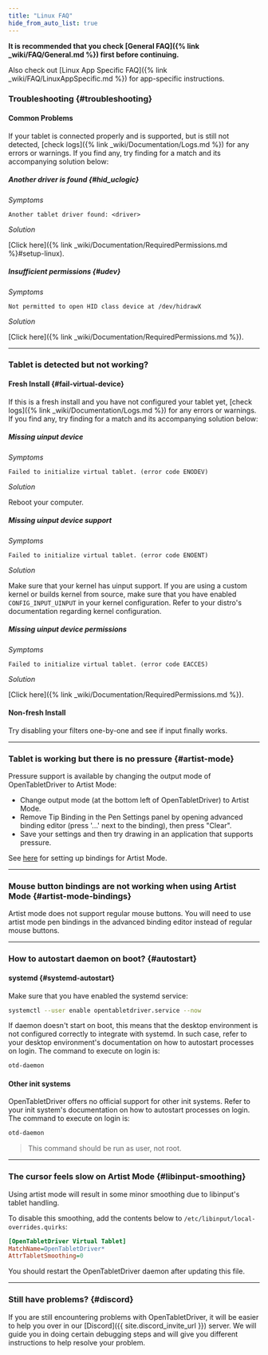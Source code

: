 ```yaml
---
title: "Linux FAQ"
hide_from_auto_list: true
---
```


**It is recommended that you check [General FAQ]({% link _wiki/FAQ/General.md %})
first before continuing.**

Also check out [Linux App Specific FAQ]({% link _wiki/FAQ/LinuxAppSpecific.md %}) for app-specific instructions.

### Troubleshooting {#troubleshooting}

#### Common Problems

If your tablet is connected properly and is supported, but is still not detected, [check logs]({% link _wiki/Documentation/Logs.md %}) for any errors or warnings. If you find any, try finding for a match and its accompanying solution below:

##### Another driver is found {#hid_uclogic}

_Symptoms_

```
Another tablet driver found: <driver>
```

_Solution_

[Click here]({% link _wiki/Documentation/RequiredPermissions.md %}#setup-linux).

##### Insufficient permissions {#udev}

_Symptoms_

```
Not permitted to open HID class device at /dev/hidrawX
```

_Solution_

[Click here]({% link _wiki/Documentation/RequiredPermissions.md %}).

---

### Tablet is detected but not working?

#### Fresh Install {#fail-virtual-device}

If this is a fresh install and you have not configured your tablet yet, [check logs]({% link _wiki/Documentation/Logs.md %}) for any errors or warnings. If you find any, try finding for a match and its accompanying solution below:

##### Missing uinput device

_Symptoms_

```
Failed to initialize virtual tablet. (error code ENODEV)
```

_Solution_

Reboot your computer.

##### Missing uinput device support

_Symptoms_

```
Failed to initialize virtual tablet. (error code ENOENT)
```

_Solution_

Make sure that your kernel has uinput support. If you are using a custom kernel or builds kernel from source, make sure that you have enabled `CONFIG_INPUT_UINPUT` in your kernel configuration. Refer to your distro's documentation regarding kernel configuration.

##### Missing uinput device permissions

_Symptoms_

```
Failed to initialize virtual tablet. (error code EACCES)
```

_Solution_

[Click here]({% link _wiki/Documentation/RequiredPermissions.md %}).

#### Non-fresh Install

Try disabling your filters one-by-one and see if input finally works.

---

### Tablet is working but there is no pressure {#artist-mode}

Pressure support is available by changing the output mode of OpenTabletDriver to Artist Mode:

- Change output mode (at the bottom left of OpenTabletDriver) to Artist Mode.
- Remove Tip Binding in the Pen Settings panel by opening advanced binding editor (press '...' next to the binding), then press "Clear".
- Save your settings and then try drawing in an application that supports pressure.

See [here](#artist-mode-bindings) for setting up bindings for Artist Mode.

---

### Mouse button bindings are not working when using Artist Mode {#artist-mode-bindings}

Artist mode does not support regular mouse buttons. You will need to use artist mode pen bindings in the advanced binding editor instead of regular mouse buttons.

---

### How to autostart daemon on boot? {#autostart}

#### systemd {#systemd-autostart}

Make sure that you have enabled the systemd service:

```bash
systemctl --user enable opentabletdriver.service --now
```

If daemon doesn't start on boot, this means that the desktop environment is not configured correctly to integrate with systemd. In such case, refer to your desktop environment's documentation on how to autostart processes on login. The command to execute on login is:

```bash
otd-daemon
```

#### Other init systems

OpenTabletDriver offers no official support for other init systems. Refer to your init system's documentation on how to autostart processes on login. The command to execute on login is:

```bash
otd-daemon
```

> This command should be run as user, not root.

---

### The cursor feels slow on Artist Mode {#libinput-smoothing}

Using artist mode will result in some minor smoothing due to libinput's tablet handling.

To disable this smoothing, add the contents below to `/etc/libinput/local-overrides.quirks`:

```ini
[OpenTabletDriver Virtual Tablet]
MatchName=OpenTabletDriver*
AttrTabletSmoothing=0
```

You should restart the OpenTabletDriver daemon after updating this file.

---

### Still have problems? {#discord}

If you are still encountering problems with OpenTabletDriver, it will be easier to help you over in our [Discord]({{ site.discord_invite_url }}) server. We will guide you in doing certain debugging steps and will give you different instructions to help resolve your problem.
